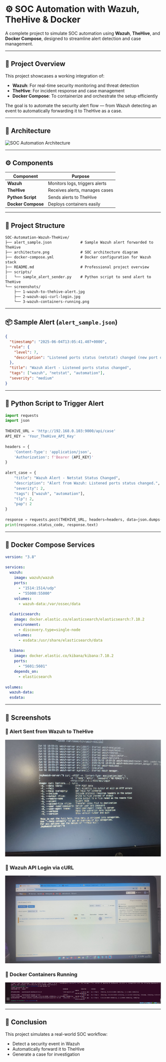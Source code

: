
# ⚙️ SOC Automation with Wazuh, TheHive & Docker

A complete project to simulate SOC automation using **Wazuh**, **TheHive**, and **Docker Compose**, designed to streamline alert detection and case management.

---

## 📌 Project Overview

This project showcases a working integration of:

- **Wazuh**: For real-time security monitoring and threat detection  
- **TheHive**: For incident response and case management  
- **Docker Compose**: To containerize and orchestrate the setup efficiently

The goal is to automate the security alert flow — from Wazuh detecting an event to automatically forwarding it to TheHive as a case.

---

## 🧱 Architecture

![SOC Automation Architecture](architecture.png)

---

## ⚙️ Components

| Component       | Purpose                               |
|----------------|----------------------------------------|
| **Wazuh**       | Monitors logs, triggers alerts         |
| **TheHive**     | Receives alerts, manages cases         |
| **Python Script** | Sends alerts to TheHive               |
| **Docker Compose** | Deploys containers easily           |

---

## 📂 Project Structure

```
SOC-Automation-Wazuh-TheHive/
├── alert_sample.json             # Sample Wazuh alert forwarded to TheHive
├── architecture.png              # SOC architecture diagram
├── docker-compose.yml            # Docker configuration for Wazuh stack
├── README.md                     # Professional project overview
├── scripts/
│   └── sample_alert_sender.py    # Python script to send alert to TheHive
└── screenshots/
    ├── 1-wazuh-to-thehive-alert.jpg
    ├── 2-wazuh-api-curl-login.jpg
    └── 3-wazuh-containers-running.png
```

---

## 📦 Sample Alert (`alert_sample.json`)

```json
{
  "timestamp": "2025-06-04T13:05:41.407+0000",
  "rule": {
    "level": 7,
    "description": "Listened ports status (netstat) changed (new port opened or closed)."
  },
  "title": "Wazuh Alert - Listened ports status changed",
  "tags": ["wazuh", "netstat", "automation"],
  "severity": "medium"
}
```

---

## 🐍 Python Script to Trigger Alert

```python
import requests
import json

THEHIVE_URL = 'http://192.168.0.103:9000/api/case'
API_KEY = 'Your_TheHive_API_Key'

headers = {
    'Content-Type': 'application/json',
    'Authorization': f'Bearer {API_KEY}'
}

alert_case = {
    "title": "Wazuh Alert - Netstat Status Changed",
    "description": "Alert from Wazuh: Listened ports status changed.",
    "severity": 2,
    "tags": ["wazuh", "automation"],
    "tlp": 2,
    "pap": 2
}

response = requests.post(THEHIVE_URL, headers=headers, data=json.dumps(alert_case))
print(response.status_code, response.text)
```

---

## 🐳 Docker Compose Services

```yaml
version: "3.8"

services:
  wazuh:
    image: wazuh/wazuh
    ports:
      - "1514:1514/udp"
      - "55000:55000"
    volumes:
      - wazuh-data:/var/ossec/data

  elasticsearch:
    image: docker.elastic.co/elasticsearch/elasticsearch:7.10.2
    environment:
      - discovery.type=single-node
    volumes:
      - esdata:/usr/share/elasticsearch/data

  kibana:
    image: docker.elastic.co/kibana/kibana:7.10.2
    ports:
      - "5601:5601"
    depends_on:
      - elasticsearch

volumes:
  wazuh-data:
  esdata:
```

---

## 📸 Screenshots

### 🔁 Alert Sent from Wazuh to TheHive  
![Wazuh to TheHive](screenshots/1-wazuh-to-thehive-alert.jpg)

### 🔐 Wazuh API Login via cURL  
![Wazuh API Login](screenshots/2-wazuh-api-curl-login.jpg)

### 🐳 Docker Containers Running  
![Docker Running](screenshots/3-wazuh-containers-running.png)

---

## 🧠 Conclusion

This project simulates a real-world SOC workflow:

- Detect a security event in Wazuh  
- Automatically forward it to TheHive  
- Generate a case for investigation  
```
